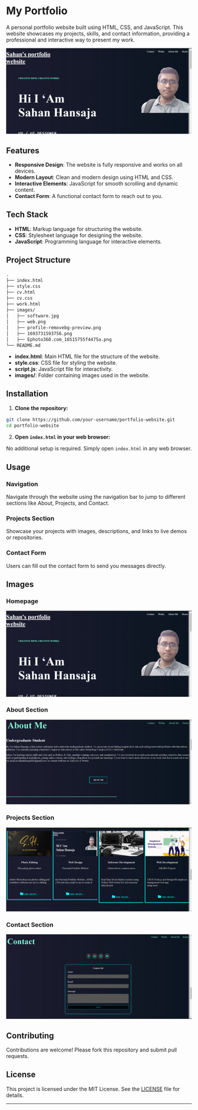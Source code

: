 # My Portfolio

A personal portfolio website built using HTML, CSS, and JavaScript. This website showcases my projects, skills, and contact information, providing a professional and interactive way to present my work.

![Homepage](https://github.com/sahanHansaja026/My-Portfolio---HTML-CSS-JavaScript-/blob/main/web.png)

## Features

- **Responsive Design**: The website is fully responsive and works on all devices.
- **Modern Layout**: Clean and modern design using HTML and CSS.
- **Interactive Elements**: JavaScript for smooth scrolling and dynamic content.
- **Contact Form**: A functional contact form to reach out to you.

## Tech Stack

- **HTML**: Markup language for structuring the website.
- **CSS**: Stylesheet language for designing the website.
- **JavaScript**: Programming language for interactive elements.

## Project Structure

```plaintext
.
├── index.html
├── style.css
├── cv.html
├── cv.css
├── work.html
├── images/
│   ├── software.jpg
│   ├── web.png
│   ├── profile-removebg-preview.png
│   ├── 1693731593756.png
│   ├── Ephoto360.com_16515755f4475a.png
└── README.md
```

- **index.html**: Main HTML file for the structure of the website.
- **style.css**: CSS file for styling the website.
- **script.js**: JavaScript file for interactivity.
- **images/**: Folder containing images used in the website.

## Installation

1. **Clone the repository:**

```bash
git clone https://github.com/your-username/portfolio-website.git
cd portfolio-website
```

2. **Open `index.html` in your web browser:**

No additional setup is required. Simply open `index.html` in any web browser.

## Usage

### Navigation

Navigate through the website using the navigation bar to jump to different sections like About, Projects, and Contact.

### Projects Section

Showcase your projects with images, descriptions, and links to live demos or repositories.

### Contact Form

Users can fill out the contact form to send you messages directly.

## Images

### Homepage

![Homepage](https://github.com/sahanHansaja026/My-Portfolio---HTML-CSS-JavaScript-/blob/main/web.png)

### About Section

![About Section](https://github.com/sahanHansaja026/My-Portfolio---HTML-CSS-JavaScript-/blob/main/image1.png)

### Projects Section

![Projects Section](https://github.com/sahanHansaja026/My-Portfolio---HTML-CSS-JavaScript-/blob/main/image2.png)

### Contact Section

![Contact Section](https://github.com/sahanHansaja026/My-Portfolio---HTML-CSS-JavaScript-/blob/main/image3.png)

## Contributing

Contributions are welcome! Please fork this repository and submit pull requests.

## License

This project is licensed under the MIT License. See the [LICENSE](LICENSE) file for details.

---

